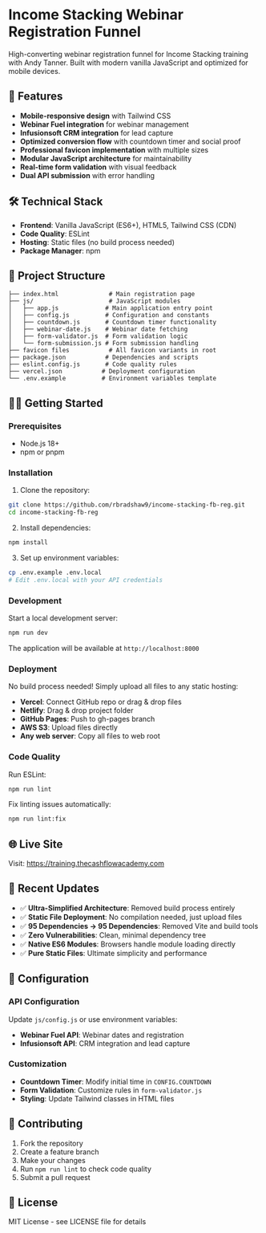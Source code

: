 # Income Stacking Webinar Registration Funnel

High-converting webinar registration funnel for Income Stacking training with Andy Tanner. Built with modern vanilla JavaScript and optimized for mobile devices.

## 🚀 Features

- **Mobile-responsive design** with Tailwind CSS
- **Webinar Fuel integration** for webinar management
- **Infusionsoft CRM integration** for lead capture
- **Optimized conversion flow** with countdown timer and social proof
- **Professional favicon implementation** with multiple sizes
- **Modular JavaScript architecture** for maintainability
- **Real-time form validation** with visual feedback
- **Dual API submission** with error handling

## 🛠️ Technical Stack

- **Frontend**: Vanilla JavaScript (ES6+), HTML5, Tailwind CSS (CDN)
- **Code Quality**: ESLint
- **Hosting**: Static files (no build process needed)
- **Package Manager**: npm

## 📁 Project Structure

```
├── index.html              # Main registration page
├── js/                     # JavaScript modules
│   ├── app.js             # Main application entry point
│   ├── config.js          # Configuration and constants
│   ├── countdown.js       # Countdown timer functionality
│   ├── webinar-date.js    # Webinar date fetching
│   ├── form-validator.js  # Form validation logic
│   └── form-submission.js # Form submission handling
├── favicon files           # All favicon variants in root
├── package.json           # Dependencies and scripts
├── eslint.config.js       # Code quality rules
├── vercel.json           # Deployment configuration
└── .env.example          # Environment variables template
```

## 🏃‍♂️ Getting Started

### Prerequisites

- Node.js 18+ 
- npm or pnpm

### Installation

1. Clone the repository:
```bash
git clone https://github.com/rbradshaw9/income-stacking-fb-reg.git
cd income-stacking-fb-reg
```

2. Install dependencies:
```bash
npm install
```

3. Set up environment variables:
```bash
cp .env.example .env.local
# Edit .env.local with your API credentials
```

### Development

Start a local development server:
```bash
npm run dev
```

The application will be available at `http://localhost:8000`

### Deployment

No build process needed! Simply upload all files to any static hosting:

- **Vercel**: Connect GitHub repo or drag & drop files
- **Netlify**: Drag & drop project folder  
- **GitHub Pages**: Push to gh-pages branch
- **AWS S3**: Upload files directly
- **Any web server**: Copy all files to web root

### Code Quality

Run ESLint:
```bash
npm run lint
```

Fix linting issues automatically:
```bash
npm run lint:fix
```

## 🌐 Live Site

Visit: https://training.thecashflowacademy.com

## 📝 Recent Updates

- ✅ **Ultra-Simplified Architecture**: Removed build process entirely
- ✅ **Static File Deployment**: No compilation needed, just upload files
- ✅ **95 Dependencies → 95 Dependencies**: Removed Vite and build tools
- ✅ **Zero Vulnerabilities**: Clean, minimal dependency tree
- ✅ **Native ES6 Modules**: Browsers handle module loading directly
- ✅ **Pure Static Files**: Ultimate simplicity and performance

## 🔧 Configuration

### API Configuration

Update `js/config.js` or use environment variables:

- **Webinar Fuel API**: Webinar dates and registration
- **Infusionsoft API**: CRM integration and lead capture

### Customization

- **Countdown Timer**: Modify initial time in `CONFIG.COUNTDOWN`
- **Form Validation**: Customize rules in `form-validator.js`
- **Styling**: Update Tailwind classes in HTML files

## 🤝 Contributing

1. Fork the repository
2. Create a feature branch
3. Make your changes
4. Run `npm run lint` to check code quality
5. Submit a pull request

## 📄 License

MIT License - see LICENSE file for details
